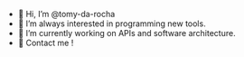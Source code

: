 - 👋 Hi, I’m @tomy-da-rocha
- 👀 I’m always interested in programming new tools.
- 🌱 I’m currently working on APIs and software architecture.
- 📩 Contact me !
